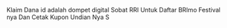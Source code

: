 Klaim
Dana id adalah dompet digital
Sobat RRI Untuk Daftar BRImo Festival nya Dan Cetak Kupon Undian Nya S
